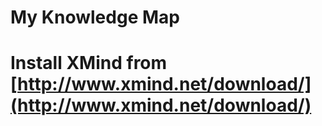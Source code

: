 # My Knowledge Map

# Install XMind from [http://www.xmind.net/download/](http://www.xmind.net/download/)
